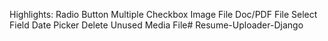 Highlights:
  Radio Button
  Multiple Checkbox
  Image File
  Doc/PDF File
  Select Field
  Date Picker
  Delete Unused Media File# Resume-Uploader-Django
